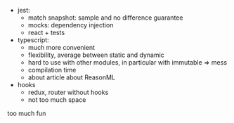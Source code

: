 - jest:
  - match snapshot: sample and no difference guarantee
  - mocks: dependency injection
  - react + tests
- typescript:
  - much more convenient
  - flexibility, average between static and dynamic
  - hard to use with other modules, in particular with immutable => mess
  - compilation time
  - about article about ReasonML
- hooks
  - redux, router without hooks
  - not too much space

too much fun
